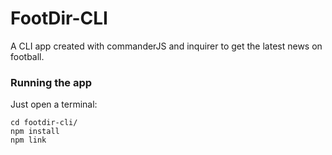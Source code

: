 # FootDir-CLI

A CLI app created with commanderJS and inquirer to get the latest news on football.

### Running the app

Just open a terminal:

```shell
cd footdir-cli/
npm install
npm link
```
